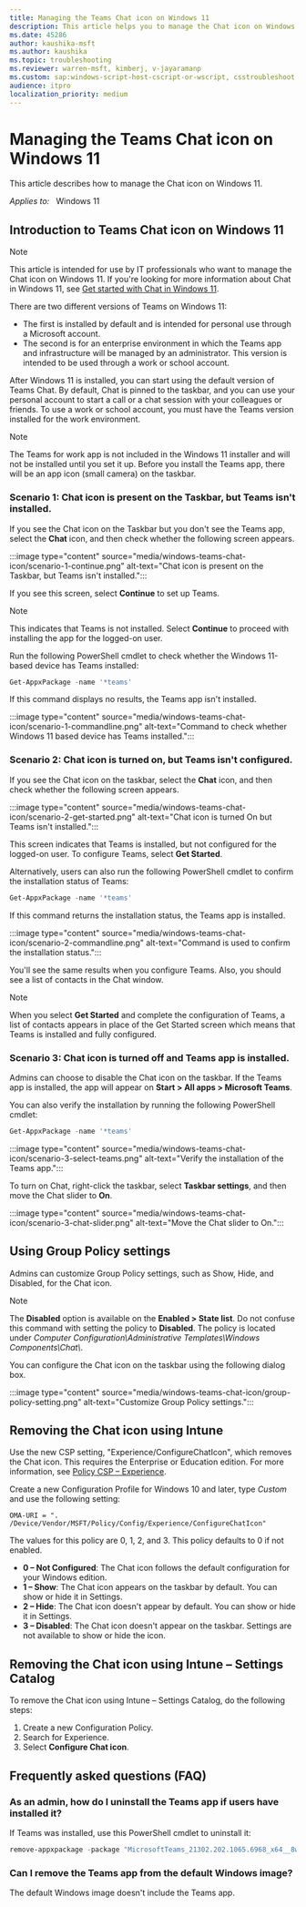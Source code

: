 ```yaml
---
title: Managing the Teams Chat icon on Windows 11
description: This article helps you to manage the Chat icon on Windows 11.
ms.date: 45286
author: kaushika-msft
ms.author: kaushika
ms.topic: troubleshooting
ms.reviewer: warren-msft, kimberj, v-jayaramanp
ms.custom: sap:windows-script-host-cscript-or-wscript, csstroubleshoot
audience: itpro
localization_priority: medium
---
```

# Managing the Teams Chat icon on Windows 11

This article describes how to manage the Chat icon on Windows 11.

_Applies to:_ &nbsp; Windows 11

## Introduction to Teams Chat icon on Windows 11

> [!NOTE]
> This article is intended for use by IT professionals who want to manage the Chat icon on Windows 11. If you're looking for more information about Chat in Windows 11, see [Get started with Chat in Windows 11](https://support.microsoft.com/office/get-started-with-chat-in-windows-11-e6b36559-3ddd-4b10-a36f-b09bc96480a6).

There are two different versions of Teams on Windows 11:

- The first is installed by default and is intended for personal use through a Microsoft account.
- The second is for an enterprise environment in which the Teams app and infrastructure will be managed by an administrator. This version is intended to be used through a work or school account.

After Windows 11 is installed, you can start using the default version of Teams Chat. By default, Chat is pinned to the taskbar, and you can use your personal account to start a call or a chat session with your colleagues or friends. To use a work or school account, you must have the Teams version installed for the work environment.

> [!NOTE]
> The Teams for work app is not included in the Windows 11 installer and will not be installed until you set it up. Before you install the Teams app, there will be an app icon (small camera) on the taskbar.

### Scenario 1: Chat icon is present on the Taskbar, but Teams isn't installed.

If you see the Chat icon on the Taskbar but you don't see the Teams app, select the **Chat** icon, and then check whether the following screen appears.

:::image type="content" source="media/windows-teams-chat-icon/scenario-1-continue.png" alt-text="Chat icon is present on the Taskbar, but Teams isn't installed.":::

If you see this screen, select **Continue** to set up Teams.

> [!NOTE]
> This indicates that Teams is not installed. Select **Continue** to proceed with installing the app for the logged-on user.

Run the following PowerShell cmdlet to check whether the Windows 11-based device has Teams installed:

```PowerShell
Get-AppxPackage -name '*teams'
```

If this command displays no results, the Teams app isn't installed.

:::image type="content" source="media/windows-teams-chat-icon/scenario-1-commandline.png" alt-text="Command to check whether Windows 11 based device has Teams installed.":::

### Scenario 2: Chat icon is turned on, but Teams isn't configured.

If you see the Chat icon on the taskbar, select the **Chat** icon, and then check whether the following screen appears.

:::image type="content" source="media/windows-teams-chat-icon/scenario-2-get-started.png" alt-text="Chat icon is turned On but Teams isn't installed.":::

This screen indicates that Teams is installed, but not configured for the logged-on user. To configure Teams, select **Get Started**.

Alternatively, users can also run the following PowerShell cmdlet to confirm the installation status of Teams:

```PowerShell
Get-AppxPackage -name '*teams'
```

If this command returns the installation status, the Teams app is installed.

:::image type="content" source="media/windows-teams-chat-icon/scenario-2-commandline.png" alt-text="Command is used to confirm the installation status.":::

You'll see the same results when you configure Teams. Also, you should see a list of contacts in the Chat window.

> [!NOTE]
> When you select **Get Started** and complete the configuration of Teams, a list of contacts appears in place of the Get Started screen which means that Teams is installed and fully configured.  

### Scenario 3: Chat icon is turned off and Teams app is installed.

Admins can choose to disable the Chat icon on the taskbar. If the Teams app is installed, the app will appear on **Start > All apps > Microsoft Teams**.

You can also verify the installation by running the following PowerShell cmdlet:

```PowerShell
Get-AppxPackage -name '*teams'
```

:::image type="content" source="media/windows-teams-chat-icon/scenario-3-select-teams.png" alt-text="Verify the installation of the Teams app.":::

To turn on Chat, right-click the taskbar, select **Taskbar settings**, and then move the Chat slider to **On**.

:::image type="content" source="media/windows-teams-chat-icon/scenario-3-chat-slider.png" alt-text="Move the Chat slider to On.":::

## Using Group Policy settings

Admins can customize Group Policy settings, such as Show, Hide, and Disabled, for the Chat icon.

> [!NOTE]
> The **Disabled** option is available on the **Enabled > State list**. Do not confuse this command with setting the policy to **Disabled**. The policy is located under *Computer Configuration\\Administrative Templates\\Windows Components\\Chat\\*.

You can configure the Chat icon on the taskbar using the following dialog box.

:::image type="content" source="media/windows-teams-chat-icon/group-policy-setting.png" alt-text="Customize Group Policy settings.":::

## Removing the Chat icon using Intune

Use the new CSP setting, "Experience/ConfigureChatIcon", which removes the Chat icon. This requires the Enterprise or Education edition. For more information, see [Policy CSP – Experience](/windows/client-management/mdm/policy-csp-experience).

Create a new Configuration Profile for Windows 10 and later, type *Custom* and use the following setting:

`OMA-URI = ". /Device/Vendor/MSFT/Policy/Config/Experience/ConfigureChatIcon"`

The values for this policy are 0, 1, 2, and 3. This policy defaults to 0 if not enabled.

- **0 – Not Configured**: The Chat icon follows the default configuration for your Windows edition.
- **1 – Show**: The Chat icon appears on the taskbar by default. You can show or hide it in Settings.
- **2 – Hide**: The Chat icon doesn't appear by default. You can show or hide it in Settings.
- **3 – Disabled**: The Chat icon doesn't appear on the taskbar. Settings are not available to show or hide the icon.

## Removing the Chat icon using Intune – Settings Catalog

To remove the Chat icon using Intune – Settings Catalog, do the following steps:

1. Create a new Configuration Policy.
1. Search for Experience.
1. Select **Configure Chat icon**.

## Frequently asked questions (FAQ)

### As an admin, how do I uninstall the Teams app if users have installed it?

If Teams was installed, use this PowerShell cmdlet to uninstall it:

```PowerShell
remove-appxpackage -package "MicrosoftTeams_21302.202.1065.6968_x64__8wekyb3d8bbwe"
```

### Can I remove the Teams app from the default Windows image?

The default Windows image doesn't include the Teams app.
